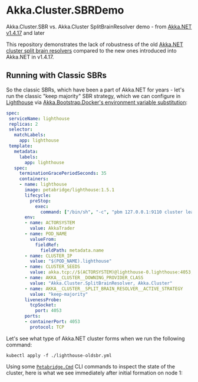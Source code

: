 # Akka.Cluster.SBRDemo
 Akka.Cluster.SBR vs. Akka.Cluster SplitBrainResolver demo - from [Akka.NET v1.4.17](https://github.com/akkadotnet/akka.net/releases/tag/1.4.17) and later
 
 This repository demonstrates the lack of robustness of the old [Akka.NET cluster split brain resolvers](https://getakka.net/articles/clustering/split-brain-resolver.html) compared to the new ones introduced into Akka.NET in v1.4.17.
 
 ## Running with Classic SBRs
 So the classic SBRs, which have been a part of Akka.NET for years - let's run the classic "keep majority" SBR strategy, which we can configure in [Lighthouse](https://github.com/petabridge/lighthouse) via [Akka.Bootstrap.Docker's environment variable substitution](https://github.com/petabridge/akkadotnet-bootstrap/tree/dev/src/Akka.Bootstrap.Docker#using-environment-variables-to-configure-akkanet):
 
 ```yml
 spec:
  serviceName: lighthouse
  replicas: 2
  selector:
    matchLabels:
      app: lighthouse
  template:
    metadata:
      labels:
        app: lighthouse
    spec:
      terminationGracePeriodSeconds: 35
      containers:
      - name: lighthouse
        image: petabridge/lighthouse:1.5.1
        lifecycle:
          preStop:
            exec:
              command: ["/bin/sh", "-c", "pbm 127.0.0.1:9110 cluster leave"]
        env:
        - name: ACTORSYSTEM
          value: AkkaTrader
        - name: POD_NAME
          valueFrom:
            fieldRef:
              fieldPath: metadata.name
        - name: CLUSTER_IP
          value: "$(POD_NAME).lighthouse"
        - name: CLUSTER_SEEDS
          value: akka.tcp://$(ACTORSYSTEM)@lighthouse-0.lighthouse:4053,akka.tcp://$(ACTORSYSTEM)@lighthouse-1.lighthouse:4053,akka.tcp://$(ACTORSYSTEM)@lighthouse-2.lighthouse:4053
        - name: AKKA__CLUSTER__DOWNING_PROVIDER_CLASS
          value: "Akka.Cluster.SplitBrainResolver, Akka.Cluster"
        - name: AKKA__CLUSTER__SPLIT_BRAIN_RESOLVER__ACTIVE_STRATEGY
          value: "keep-majority"
        livenessProbe:
          tcpSocket:
            port: 4053
        ports:
        - containerPort: 4053
          protocol: TCP
 ```
 
 Let's see what type of Akka.NET cluster forms when we run the following command:
 
 ```
 kubectl apply -f ./lighthouse-oldsbr.yml
 ```
 
 Using some [`Petabridge.Cmd`](https://cmd.petabridge.com/) CLI commands to inspect the state of the cluster, here is what we see immediately after initial formation on node 1:
 
 
